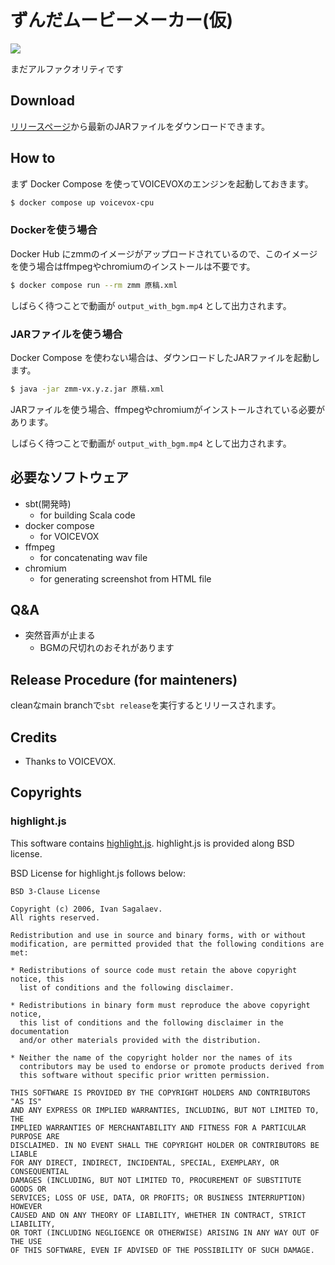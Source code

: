 # ずんだムービーメーカー(仮)

![](https://raw.githubusercontent.com/windymelt/zmm/main/zmm.png)

まだアルファクオリティです

## Download

[リリースページ](https://github.com/windymelt/zmm/releases)から最新のJARファイルをダウンロードできます。

## How to

まず Docker Compose を使ってVOICEVOXのエンジンを起動しておきます。

```sh
$ docker compose up voicevox-cpu
```

### Dockerを使う場合

Docker Hub にzmmのイメージがアップロードされているので、このイメージを使う場合はffmpegやchromiumのインストールは不要です。

```sh
$ docker compose run --rm zmm 原稿.xml
```

しばらく待つことで動画が `output_with_bgm.mp4` として出力されます。

### JARファイルを使う場合

Docker Compose を使わない場合は、ダウンロードしたJARファイルを起動します。

```sh
$ java -jar zmm-vx.y.z.jar 原稿.xml
```

JARファイルを使う場合、ffmpegやchromiumがインストールされている必要があります。

しばらく待つことで動画が `output_with_bgm.mp4` として出力されます。

## 必要なソフトウェア

- sbt(開発時)
  - for building Scala code
- docker compose
  - for VOICEVOX
- ffmpeg
  - for concatenating wav file
- chromium
  - for generating screenshot from HTML file

## Q&A

- 突然音声が止まる
  - BGMの尺切れのおそれがあります

## Release Procedure (for mainteners)

cleanなmain branchで`sbt release`を実行するとリリースされます。

## Credits

- Thanks to VOICEVOX.

## Copyrights

### highlight.js

This software contains [highlight.js](https://github.com/highlightjs/highlight.js). highlight.js is provided along BSD license.

BSD License for highlight.js follows below:

```
BSD 3-Clause License

Copyright (c) 2006, Ivan Sagalaev.
All rights reserved.

Redistribution and use in source and binary forms, with or without
modification, are permitted provided that the following conditions are met:

* Redistributions of source code must retain the above copyright notice, this
  list of conditions and the following disclaimer.

* Redistributions in binary form must reproduce the above copyright notice,
  this list of conditions and the following disclaimer in the documentation
  and/or other materials provided with the distribution.

* Neither the name of the copyright holder nor the names of its
  contributors may be used to endorse or promote products derived from
  this software without specific prior written permission.

THIS SOFTWARE IS PROVIDED BY THE COPYRIGHT HOLDERS AND CONTRIBUTORS "AS IS"
AND ANY EXPRESS OR IMPLIED WARRANTIES, INCLUDING, BUT NOT LIMITED TO, THE
IMPLIED WARRANTIES OF MERCHANTABILITY AND FITNESS FOR A PARTICULAR PURPOSE ARE
DISCLAIMED. IN NO EVENT SHALL THE COPYRIGHT HOLDER OR CONTRIBUTORS BE LIABLE
FOR ANY DIRECT, INDIRECT, INCIDENTAL, SPECIAL, EXEMPLARY, OR CONSEQUENTIAL
DAMAGES (INCLUDING, BUT NOT LIMITED TO, PROCUREMENT OF SUBSTITUTE GOODS OR
SERVICES; LOSS OF USE, DATA, OR PROFITS; OR BUSINESS INTERRUPTION) HOWEVER
CAUSED AND ON ANY THEORY OF LIABILITY, WHETHER IN CONTRACT, STRICT LIABILITY,
OR TORT (INCLUDING NEGLIGENCE OR OTHERWISE) ARISING IN ANY WAY OUT OF THE USE
OF THIS SOFTWARE, EVEN IF ADVISED OF THE POSSIBILITY OF SUCH DAMAGE.
```
